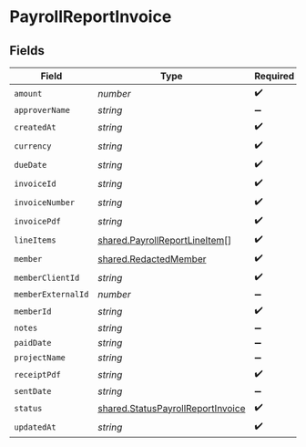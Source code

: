# PayrollReportInvoice


## Fields

| Field                                                                                         | Type                                                                                          | Required                                                                                      | Description                                                                                   |
| --------------------------------------------------------------------------------------------- | --------------------------------------------------------------------------------------------- | --------------------------------------------------------------------------------------------- | --------------------------------------------------------------------------------------------- |
| `amount`                                                                                      | *number*                                                                                      | :heavy_check_mark:                                                                            | N/A                                                                                           |
| `approverName`                                                                                | *string*                                                                                      | :heavy_minus_sign:                                                                            | N/A                                                                                           |
| `createdAt`                                                                                   | *string*                                                                                      | :heavy_check_mark:                                                                            | N/A                                                                                           |
| `currency`                                                                                    | *string*                                                                                      | :heavy_check_mark:                                                                            | N/A                                                                                           |
| `dueDate`                                                                                     | *string*                                                                                      | :heavy_check_mark:                                                                            | N/A                                                                                           |
| `invoiceId`                                                                                   | *string*                                                                                      | :heavy_check_mark:                                                                            | N/A                                                                                           |
| `invoiceNumber`                                                                               | *string*                                                                                      | :heavy_check_mark:                                                                            | N/A                                                                                           |
| `invoicePdf`                                                                                  | *string*                                                                                      | :heavy_check_mark:                                                                            | N/A                                                                                           |
| `lineItems`                                                                                   | [shared.PayrollReportLineItem](../../../sdk/models/shared/payrollreportlineitem.md)[]         | :heavy_check_mark:                                                                            | N/A                                                                                           |
| `member`                                                                                      | [shared.RedactedMember](../../../sdk/models/shared/redactedmember.md)                         | :heavy_check_mark:                                                                            | N/A                                                                                           |
| `memberClientId`                                                                              | *string*                                                                                      | :heavy_check_mark:                                                                            | N/A                                                                                           |
| `memberExternalId`                                                                            | *number*                                                                                      | :heavy_minus_sign:                                                                            | N/A                                                                                           |
| `memberId`                                                                                    | *string*                                                                                      | :heavy_check_mark:                                                                            | N/A                                                                                           |
| `notes`                                                                                       | *string*                                                                                      | :heavy_minus_sign:                                                                            | N/A                                                                                           |
| `paidDate`                                                                                    | *string*                                                                                      | :heavy_minus_sign:                                                                            | N/A                                                                                           |
| `projectName`                                                                                 | *string*                                                                                      | :heavy_minus_sign:                                                                            | N/A                                                                                           |
| `receiptPdf`                                                                                  | *string*                                                                                      | :heavy_check_mark:                                                                            | N/A                                                                                           |
| `sentDate`                                                                                    | *string*                                                                                      | :heavy_minus_sign:                                                                            | N/A                                                                                           |
| `status`                                                                                      | [shared.StatusPayrollReportInvoice](../../../sdk/models/shared/statuspayrollreportinvoice.md) | :heavy_check_mark:                                                                            | N/A                                                                                           |
| `updatedAt`                                                                                   | *string*                                                                                      | :heavy_check_mark:                                                                            | N/A                                                                                           |